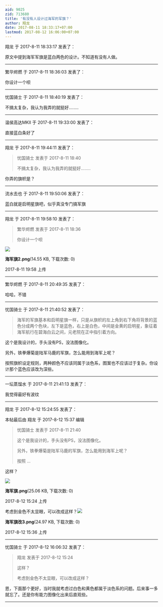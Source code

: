 ```yaml
---
aid: 9025
zid: 713680
title: '有没有人设计过海军的军旗？'
author: 翔龙
date: 2017-08-11 18:33:17+07:00
lastmod: 2017-08-12 16:06:00+07:00
---
```


翔龙 于 2017-8-11 18:33:17 发表了：

原文中提到海军军旗是蓝白两色的设计。不知道有没有人做。

---------

繁华烬燃 于 2017-8-11 18:36:03 发表了：

你设计一个呗

---------

忧国骑士 于 2017-8-11 18:40:19 发表了：

不搞太复杂，我认为我弄的就挺好........

---------

温侯高达MKII 于 2017-8-11 19:33:00 发表了：

直接蓝白条好了

---------

翔龙 于 2017-8-11 19:44:11 发表了：

> 忧国骑士 发表于 2017-8-11 18:40
> 
> 不搞太复杂，我认为我弄的就挺好........



你弄的旗帜是？

---------

流水去也 于 2017-8-11 19:50:06 发表了：

蓝白就是启明星旗吧，似乎真没专门搞军旗

---------

翔龙 于 2017-8-11 19:58:10 发表了：

> 繁华烬燃 发表于 2017-8-11 18:36
> 
> 你设计一个呗



![](https://cdn.jsdelivr.net/gh/lzjluzijie/beichao@main/img/195807v9ereoh4o4vjub48.png)



**海军旗2.png**(14.55 KB, 下载次数: 0)



2017-8-11 19:58 上传

---------

繁华烬燃 于 2017-8-11 20:49:35 发表了：

哈哈，不错

---------

忧国骑士 于 2017-8-11 21:40:52 发表了：

> 海军的军旗基本和启明星旗一样，只是从旗帜的左上角到右下角将背景的蓝色分成两个色块，左下是蓝色，右上是白色，中间是金黄的启明星，象征着海军航行在碧海白云之间，元老院在正中指引着方向。



这个是我设计的，手头没有PS，没法图像化。

另外，铁拳爆菊是陆军马鹿的军旗，怎么能用到海军上呢？

按照旗帜设定规则，两种颜色不应该同属于淡色系，图案也不应该过于复杂。你设计那个蓝色应该改为深些。

---------

一坛蒸馏水 于 2017-8-11 21:41:13 发表了：

我觉得最好有波纹

---------

翔龙 于 2017-8-12 15:24:55 发表了：

本帖最后由 翔龙 于 2017-8-12 15:37 编辑 


> 
> 忧国骑士 发表于 2017-8-11 21:40
> 
> 这个是我设计的，手头没有PS，没法图像化。
> 
> 另外，铁拳爆菊是陆军马鹿的军旗，怎么能用到海军上呢？
> 
> 按照 ...



这样？

![](https://cdn.jsdelivr.net/gh/lzjluzijie/beichao@main/img/152443lsu2p3sx4pc4czh9.png)



**海军旗.png**(25.06 KB, 下载次数: 0)



2017-8-12 15:24 上传



考虑到金色不太显眼，可以改成这样？![](https://cdn.jsdelivr.net/gh/lzjluzijie/beichao@main/img/153643bvtcxd8a8dcdrffd.png)



**海军旗改3.png**(24.97 KB, 下载次数: 0)



2017-8-12 15:36 上传

---------

忧国骑士 于 2017-8-12 16:06:32 发表了：

> 翔龙 发表于 2017-8-12 15:24
> 
> 这样？
> 
> 考虑到金色不太显眼，可以改成这样？



恩，下面那个更好，当时我就考虑过白色和黄色都属于淡色系的问题。后来事一多就忘了。还是你有能力图像化出来后直观些。

---------

